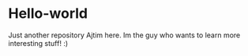 # Hello-world
Just another repository
Ajtim here. Im the guy who wants to learn more interesting stuff! :)
